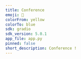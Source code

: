 ```yaml
---
title: Conference
emoji: 📝
colorFrom: yellow
colorTo: blue
sdk: gradio
sdk_version: 5.0.1
app_file: app.py
pinned: false
short_description: Conference !
---
```

